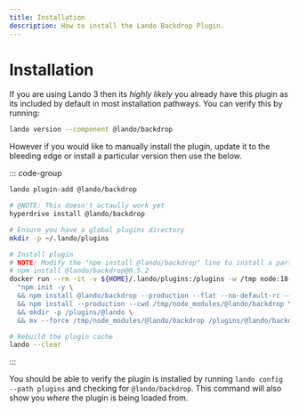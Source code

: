 ```yaml
---
title: Installation
description: How to install the Lando Backdrop Plugin.
---
```


# Installation

If you are using Lando 3 then its *highly likely* you already have this plugin as its included by default in most installation pathways. You can verify this by running:

```sh
lando version --component @lando/backdrop
```

However if you would like to manually install the plugin, update it to the bleeding edge or install a particular version then use the below.

::: code-group
```sh [lando 3.21+]
lando plugin-add @lando/backdrop
```

```sh [hyperdrive]
# @NOTE: This doesn't actaully work yet
hyperdrive install @lando/backdrop
```

```sh [docker]
# Ensure you have a global plugins directory
mkdir -p ~/.lando/plugins

# Install plugin
# NOTE: Modify the "npm install @lando/backdrop" line to install a particular version eg
# npm install @lando/backdrop@0.5.2
docker run --rm -it -v ${HOME}/.lando/plugins:/plugins -w /tmp node:18-alpine sh -c \
  "npm init -y \
  && npm install @lando/backdrop --production --flat --no-default-rc --no-lockfile --link-duplicates \
  && npm install --production --cwd /tmp/node_modules/@lando/backdrop \
  && mkdir -p /plugins/@lando \
  && mv --force /tmp/node_modules/@lando/backdrop /plugins/@lando/backdrop"

# Rebuild the plugin cache
lando --clear
```
:::

You should be able to verify the plugin is installed by running `lando config --path plugins` and checking for `@lando/backdrop`. This command will also show you _where_ the plugin is being loaded from.
